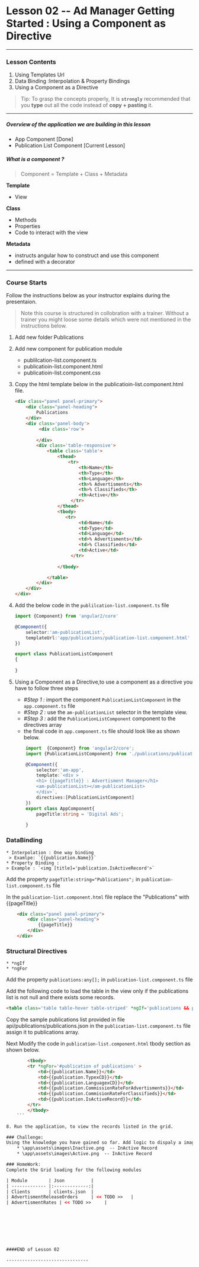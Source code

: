 # Lesson 02 -- Ad Manager Getting Started : Using a Component as Directive
----------
### Lesson Contents
1.  Using Templates Url
2.  Data Binding :Interpolation & Property Bindings
3.  Using a Component as a Directive

> Tip: To grasp the concepts properly, It is  **`strongly`**  recommended that you **type** out all the code instead of **copy + pasting** it. 

-------------------------------

##### Overview of the application we are building in this lesson
- App Component  [Done]
- Publication List Component [Current Lesson]

##### What is a component ?

> Component = Template + Class + Metadata
>
**Template**
- View 
>
**Class**
- Methods
- Properties
- Code to interact with the view
>
**Metadata**
- instructs angular how to construct and use this component
- defined with a decorator

-------------------------------

### Course Starts 
Follow the instructions below as your instructor explains during the presentaion. 

> Note this course is structured in collobration with a trainer. Without a trainer you might loose some details which were not mentioned in the instructions below. 

1. Add new folder Publications
2. Add new component for publication module
    * publilcation-list.component.ts
    * publicatioin-list.component.html
    * publicatioin-list.component.css

3. Copy the html template below in the publicatioin-list.component.html file. 
	``` html
	<div class="panel panel-primary">
	    <div class="panel-heading">
	        Publications
	    </div>
	    <div class='panel-body'>
	         <div class='row'>
	            
	        </div>
	        <div class='table-responsive'>
	            <table class='table'>
	                <thead>
	                    <tr>
	                        <th>Name</th>
	                        <th>Type</th>
	                        <th>Language</th>
	                        <th>% Advertisments</th>
	                        <th>% Classifieds</th>
	                        <th>Active</th>
	                     </tr>
	                </thead>
	                <tbody>
	                   <tr>
	                        <td>Name</td>
	                        <td>Type</td>
	                        <td>Language</td>
	                        <td>% Advertisments</td>
	                        <td>% Classifieds</td>
	                        <td>Active</td>
	                     </tr>
	                     
	                </tbody>
	
	            </table>
	        </div>
	    </div>
	</div>	
	```
4. Add the below code in the `publilcation-list.component.ts` file
	```typescript
    import {Component} from 'angular2/core'
    
    @Component({
        selector:'am-publicationList',
        templateUrl:'app/publications/publication-list.component.html'
    })

    export class PublicationListComponent
    {
       
    }
	```
5. Using a Component as a Directive,to use a component as a directive you have to follow three steps
    * _#Step 1 :_ import the component `PublicationListComponent` in the `app.component.ts`  file
    * _#Step 2 :_ use the `am-publicationList` selector in the template view.
    * _#Step 3 :_ add the `PublicationListComponent` component to the directives array
    * the final code in `app.component.ts` file should look like as shown  below. 

	``` typescript
		import  {Component} from 'angular2/core';
		import {PublicationListComponent} from './publications/publication-list.component';

		@Component({
			selector:'am-app',
			template:`<div >
			<h1> {{pageTitle}} : Advertisment Manager</h1>
			<am-publicationList></am-publicationList>
			</div>`,
			directives:[PublicationListComponent]
		})
		export class AppComponent{
			pageTitle:string = 'Digital Ads';
			
		}
	```
    
    
### DataBinding
	* Interpolation : One way binding 
	 > Examlpe: `{{publication.Name}}`
	* Property Binding : 
	> Example : `<img [title]='publication.IsActiveRecord'>`

Add the property `pageTitle:string="Publications";` in `publication-list.component.ts` file

In the `publication-list.component.html` file replace the "Publications" with {{pageTitle}}
``` html 
	<div class="panel panel-primary">
    	<div class="panel-heading">
        	{{pageTitle}}
    	</div>
	</div>
```

### Structural Directives
	* *ngIf
	* *ngFor

 
Add the property `publications:any[];` in `publication-list.component.ts` file

Add the following code to load the table in the view only if the publications list is not null and there exists
some records. 
``` html
<table class='table table-hover table-striped' *ngIf='publications && publications.length'>
```

Copy the sample publications list provided in file api/publications/publications.json  in the `publication-list.component.ts` file assign it to publications array. 


Next Modify the code in `publication-list.component.html` tbody section as shown below. 

``` html
		<tbody>
		<tr *ngFor='#publication of publications' >
			<td>{{publication.Name}}</td>
			<td>{{publication.TypexCD}}</td>
			<td>{{publication.LanguagexCD}}</td>
			<td>{{publication.CommissionRateForAdvertisments}}</td>
			<td>{{publication.CommisionRateForClassifieds}}</td>
			<td>{{publication.IsActiveRecord}}</td>
		</tr>
		</tbody>
	```

8. Run the application, to view the records listed in the grid. 

### Challenge: 
Using the knowledge you have gained so far. Add logic to dispaly a image in the Active (last column) instead of true/false  
	* \app\assets\images\Inactive.png  -- InActive Record
	* \app\assets\images\Active.png  -- InActive Record

### HomeWork: 
Complete the Grid loading for the following modules

| Module        | Json          | 
| ------------- |:-------------:| 
| Clients	    | clients.json  | 
| AdvertismentReleaseOrders     | << TODO >>   |  
| AdvertismentRates | << TODO >>     |    








####END of Lesson 02 

-------------------------------


